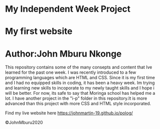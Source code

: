 # My Independent Week Project
#   My first website
# Author:John Mburu Nkonge

This repository contains some of the many consepts and content that Ive learned for the past one week.
I was recently introduced to a few programming languages which are HTML and CSS.
Since it is my first time and I had no equipped skills in coding, it has been a heavy week.
Im trying and learning new skills to incoporate to my newly taught skills and I hope i will be better.
For now, its safe to say that Moringa school has helped me a lot.
I have another project in the "i-p" folder in this repository.It is more advanced than this project
with more CSS and HTML style incorporated.

Find my live website here https://johnmartin-19.github.io/polog/



©JohnMburu2020
